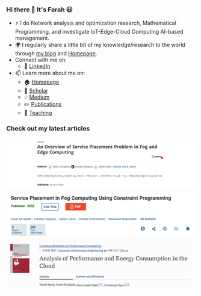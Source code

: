 <!---
ASFarah/ASFarah is a ✨ special ✨ repository because its `README.md` (this file) appears on your GitHub profile.
You can click the Preview link to take a look at your changes.
--->

### Hi there 👋 It's Farah 😃 

- :zap: I do Network analysis and optimization research, Mathematical Programming, and investigate IoT-Edge-Cloud Computing AI-based management.
- :earth_africa: I regularly share a little bit of my knowledge/research to the world through [my blog](https://medium.com/@...) and [Homepage](https://asfarah.github.io/HomePage/).
- Connect with me on:
  - :office: [LinkedIn](https://fr.linkedin.com/in/farah-ait-salaht-641474ba)
- 📫 Learn more about me on:  
  - 🏠 [Homepage](https://asfarah.github.io/HomePage/)
  - 🔭  [Scholar](https://scholar.google.com/citations?hl=en&user=GFaRMiIAAAAJ&view_op=list_works&sortby=pubdate)
  - :bulb: [Medium](https://medium.com/@FarahAS)
  - :pencil2: [Publications](https://asfarah.github.io/HomePage/recherche.publication.html)
  - 📝 [Teaching](https://asfarah.github.io/HomePage/enseignement.html)



### Check out my latest articles
<a target="_blank" href="https://hal.inria.fr/hal-02313711/document"><img src="https://github.com/EssayF/Python_Basics/blob/main/An-Overview-of-Service-Placement-Problem-in-Fog-and-Edge-Computing.png?raw=true" alt="Recent Article 0" width = "600"> 

 <a target="_blank" href="https://hal.archives-ouvertes.fr/hal-02108806/file/SCC_2019.pdf"><img src="https://github.com/EssayF/Python_Basics/blob/main/Service-Placement-in-Fog-Computing-Using-Constraint-Programming.png?raw=true" alt="Recent Article 1" width = "600">
 <a target="_blank" href="https://link.springer.com/chapter/10.1007/978-3-319-66583-2_13"><img src="https://github.com/EssayF/Python_Basics/blob/main/Analysis-of-Performance-and-Energy-Consumption-in-the-Cloud.png?raw=true" alt="Recent Article 2" width = "600">
